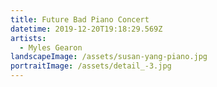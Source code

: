```yaml
---
title: Future Bad Piano Concert
datetime: 2019-12-20T19:18:29.569Z
artists:
  - Myles Gearon
landscapeImage: /assets/susan-yang-piano.jpg
portraitImage: /assets/detail_-3.jpg
---
```


